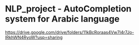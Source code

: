 # NLP_project - AutoCompletion system for Arabic language
https://drive.google.com/drive/folders/11kBcRoraas4Vw7l4r7Jo-lRkhWN4RyoW?usp=sharing
